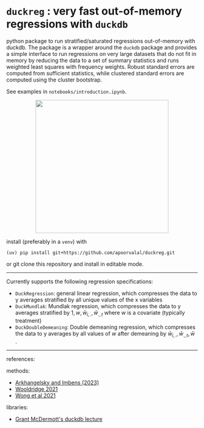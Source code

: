 # `duckreg` : very fast out-of-memory regressions with `duckdb`

python package to run stratified/saturated regressions out-of-memory with duckdb. The package is a wrapper around the `duckdb` package and provides a simple interface to run regressions on very large datasets that do not fit in memory by reducing the data to a set of summary statistics and runs weighted least squares with frequency weights. Robust standard errors are computed from sufficient statistics, while clustered standard errors are computed using the cluster bootstrap.

See examples in `notebooks/introduction.ipynb`.

<p align="center">
  <img src="https://static.independent.co.uk/s3fs-public/thumbnails/image/2016/02/14/12/duck-rabbit.png" width="350">
</p>

install (preferably in a `venv`) with
```
(uv) pip install git+https://github.com/apoorvalal/duckreg.git
```

or git clone this repository and install in editable mode.

---

Currently supports the following regression specifications:
+ `DuckRegression`: general linear regression, which compresses the data to y averages stratified by all unique values of the x variables
+ `DuckMundlak`: Mundlak regression, which compresses the data to y averages stratified by $1, w, \bar{w}_{i, .}, \bar{w}_{., t}$  where $w$ is a covariate (typically treatment)
+ `DuckDoubleDemeaning`: Double demeaning regression, which compresses the data to y averages by all values of $w$ after demeaning by $\bar{w}_{i, .}, \bar{w}_{., t}, \bar{w}$ .

---
references:

methods:
+ [Arkhangelsky and Imbens (2023)](https://arxiv.org/abs/1807.02099)
+ [Wooldridge 2021](https://www.researchgate.net/publication/353938385_Two-Way_Fixed_Effects_the_Two-Way_Mundlak_Regression_and_Difference-in-Differences_Estimators)
+ [Wong et al 2021](https://arxiv.org/abs/2102.11297)

libraries:
+ [Grant McDermott's duckdb lecture](https://grantmcdermott.com/duckdb-polars/)
